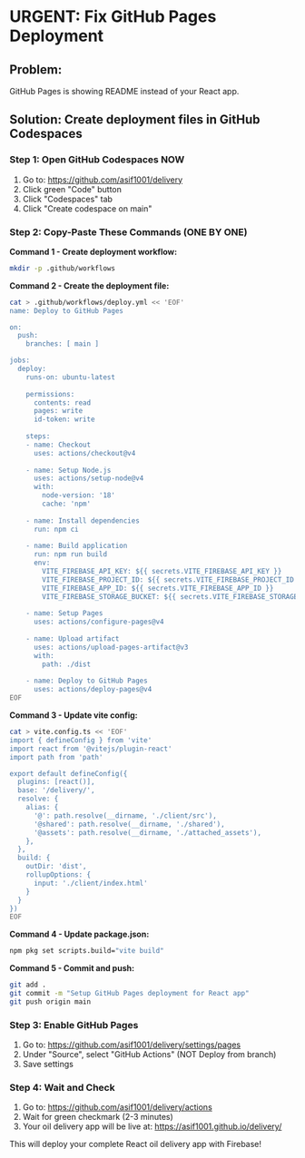 # URGENT: Fix GitHub Pages Deployment

## Problem: 
GitHub Pages is showing README instead of your React app.

## Solution: Create deployment files in GitHub Codespaces

### Step 1: Open GitHub Codespaces NOW
1. Go to: https://github.com/asif1001/delivery
2. Click green "Code" button
3. Click "Codespaces" tab  
4. Click "Create codespace on main"

### Step 2: Copy-Paste These Commands (ONE BY ONE)

**Command 1 - Create deployment workflow:**
```bash
mkdir -p .github/workflows
```

**Command 2 - Create the deployment file:**
```bash
cat > .github/workflows/deploy.yml << 'EOF'
name: Deploy to GitHub Pages

on:
  push:
    branches: [ main ]

jobs:
  deploy:
    runs-on: ubuntu-latest
    
    permissions:
      contents: read
      pages: write
      id-token: write
    
    steps:
    - name: Checkout
      uses: actions/checkout@v4
    
    - name: Setup Node.js
      uses: actions/setup-node@v4
      with:
        node-version: '18'
        cache: 'npm'
    
    - name: Install dependencies
      run: npm ci
    
    - name: Build application
      run: npm run build
      env:
        VITE_FIREBASE_API_KEY: ${{ secrets.VITE_FIREBASE_API_KEY }}
        VITE_FIREBASE_PROJECT_ID: ${{ secrets.VITE_FIREBASE_PROJECT_ID }}
        VITE_FIREBASE_APP_ID: ${{ secrets.VITE_FIREBASE_APP_ID }}
        VITE_FIREBASE_STORAGE_BUCKET: ${{ secrets.VITE_FIREBASE_STORAGE_BUCKET }}
    
    - name: Setup Pages
      uses: actions/configure-pages@v4
    
    - name: Upload artifact
      uses: actions/upload-pages-artifact@v3
      with:
        path: ./dist
    
    - name: Deploy to GitHub Pages
      uses: actions/deploy-pages@v4
EOF
```

**Command 3 - Update vite config:**
```bash
cat > vite.config.ts << 'EOF'
import { defineConfig } from 'vite'
import react from '@vitejs/plugin-react'
import path from 'path'

export default defineConfig({
  plugins: [react()],
  base: '/delivery/',
  resolve: {
    alias: {
      '@': path.resolve(__dirname, './client/src'),
      '@shared': path.resolve(__dirname, './shared'),
      '@assets': path.resolve(__dirname, './attached_assets'),
    },
  },
  build: {
    outDir: 'dist',
    rollupOptions: {
      input: './client/index.html'
    }
  }
})
EOF
```

**Command 4 - Update package.json:**
```bash
npm pkg set scripts.build="vite build"
```

**Command 5 - Commit and push:**
```bash
git add .
git commit -m "Setup GitHub Pages deployment for React app"
git push origin main
```

### Step 3: Enable GitHub Pages
1. Go to: https://github.com/asif1001/delivery/settings/pages
2. Under "Source", select "GitHub Actions" (NOT Deploy from branch)
3. Save settings

### Step 4: Wait and Check
1. Go to: https://github.com/asif1001/delivery/actions  
2. Wait for green checkmark (2-3 minutes)
3. Your oil delivery app will be live at: https://asif1001.github.io/delivery/

This will deploy your complete React oil delivery app with Firebase!